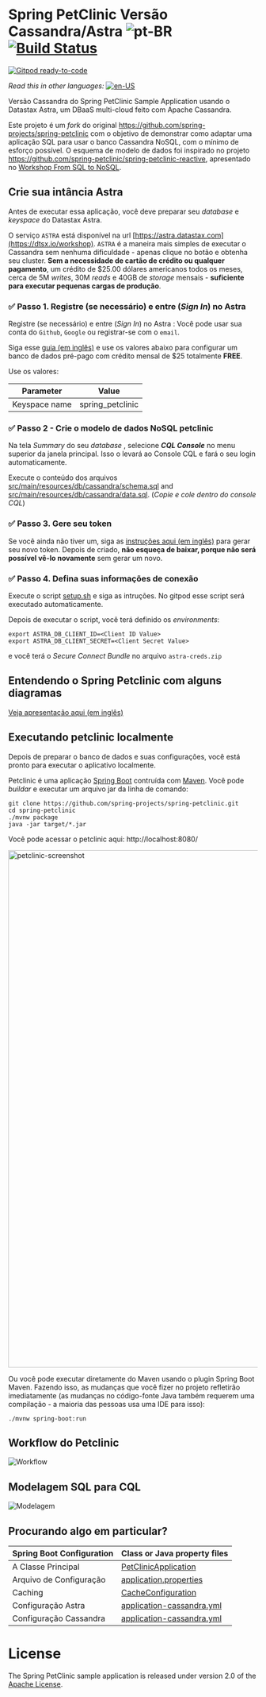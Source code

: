# Spring PetClinic Versão Cassandra/Astra ![pt-BR](https://img.shields.io/badge/lang-pt--BR-green.svg) [![Build Status](https://travis-ci.com/formatool/spring-petclinic.svg?branch=main)](https://travis-ci.com/formatool/spring-petclinic)

[![Gitpod ready-to-code](https://img.shields.io/badge/Gitpod-ready--to--code-blue?logo=gitpod)](https://gitpod.io/#https://github.com/formatool/spring-petclinic) 

_Read this in other languages:_ [![en-US](doc/us.png)](readme.md)

Versão Cassandra do Spring PetClinic Sample Application usando o Datastax Astra, um DBaaS multi-cloud feito com Apache Cassandra.

Este projeto é um _fork_ do original https://github.com/spring-projects/spring-petclinic com o objetivo de demonstrar como adaptar uma aplicação SQL para usar o banco Cassandra NoSQL, com o mínimo de esforço possível. O esquema de modelo de dados foi inspirado no projeto https://github.com/spring-petclinic/spring-petclinic-reactive, apresentado no [Workshop From SQL to NoSQL]( https://www.youtube.com/watch?v=elRWY8-tMbU).

## Crie sua intância Astra

Antes de executar essa aplicação, você deve preparar seu _database_ e _keyspace_ do Datastax Astra.

O serviço `ASTRA` está disponível na url [https://astra.datastax.com](https://dtsx.io/workshop). `ASTRA` é a maneira mais simples de executar o Cassandra sem nenhuma dificuldade - apenas clique no botão e obtenha seu cluster. **Sem a necessidade de cartão de crédito ou qualquer pagamento**, um crédito de $25.00 dólares americanos todos os meses, cerca de 5M _writes_, 30M _reads_ e 40GB de _storage_ mensais - **suficiente para executar pequenas cargas de produção**.

### ✅ Passo 1. Registre (se necessário) e entre (_Sign In_) no Astra

Registre (se necessário) e entre (_Sign In_) no Astra : Você pode usar sua conta do `Github`, `Google` ou registrar-se com o `email`.

Siga esse [guia (em inglês)](https://docs.datastax.com/en/astra/docs/creating-your-astra-database.html) e use os valores abaixo para configurar um banco de dados pré-pago com  crédito mensal de $25 totalmente **FREE**.

Use os valores:

| Parameter | Value 
|---|---|
| Keyspace name | spring_petclinic |

### ✅ Passo 2 - Crie o modelo de dados NoSQL petclinic 

Na tela _Summary_ do seu _database_ , selecione **_CQL Console_** no menu superior da janela principal. Isso o levará ao Console CQL e fará o seu login automaticamente.

Execute o conteúdo dos arquivos [src/main/resources/db/cassandra/schema.sql](src/main/resources/db/cassandra/schema.sql) and [src/main/resources/db/cassandra/data.sql](src/main/resources/db/cassandra/data.sql). (*Copie e cole dentro do console CQL*)

### ✅ Passo 3. Gere seu token

Se você ainda não tiver um, siga as [instruções aqui (em inglês)](https://docs.datastax.com/en/astra/docs/manage-application-tokens.html#_create_application_token) para gerar seu novo token. Depois de criado, **não esqueça de baixar, porque não será possível vê-lo novamente** sem gerar um novo.

### ✅ Passo 4. Defina suas informações de conexão

Execute o script [setup.sh](/setup.sh) e siga as intruções. No gitpod esse script será executado automaticamente.

Depois de executar o script, você terá definido os _environments_:

```
export ASTRA_DB_CLIENT_ID=<Client ID Value>
export ASTRA_DB_CLIENT_SECRET=<Client Secret Value>
```

e você terá o _Secure Connect Bundle_ no arquivo `astra-creds.zip`

## Entendendo o Spring Petclinic com alguns diagramas
<a href="https://speakerdeck.com/michaelisvy/spring-petclinic-sample-application">Veja apresentação aqui (em inglês)</a>

## Executando petclinic localmente

Depois de preparar o banco de dados e suas configurações, você está pronto para executar o aplicativo localmente.

Petclinic é uma aplicação [Spring Boot](https://spring.io/guides/gs/spring-boot) contruída com [Maven](https://spring.io/guides/gs/maven/). Você pode _buildar_ e executar um arquivo jar da linha de comando:

```
git clone https://github.com/spring-projects/spring-petclinic.git
cd spring-petclinic
./mvnw package
java -jar target/*.jar
```

Você pode acessar o petclinic aqui: http://localhost:8080/

<img width="1042" alt="petclinic-screenshot" src="https://cloud.githubusercontent.com/assets/838318/19727082/2aee6d6c-9b8e-11e6-81fe-e889a5ddfded.png">

Ou você pode executar diretamente do Maven usando o plugin Spring Boot Maven. Fazendo isso, as mudanças que você fizer no projeto refletirão imediatamente (as mudanças no código-fonte Java também requerem uma compilação - a maioria das pessoas usa uma IDE para isso):

```
./mvnw spring-boot:run
```

## Workflow do Petclinic

![Workflow](doc/astra-petclinic-diagrams-Workflow.png)

## Modelagem SQL para CQL

![Modelagem](doc/astra-petclinic-diagrams-SQL2CQL.png)

## Procurando algo em particular?

|Spring Boot Configuration | Class or Java property files  |
|--------------------------|---|
|A Classe Principal | [PetClinicApplication](/src/main/java/org/springframework/samples/petclinic/PetClinicApplication.java) |
|Arquivo de Configuração | [application.properties](/src/main/resources) |
|Caching | [CacheConfiguration](/src/main/java/org/springframework/samples/petclinic/system/CacheConfiguration.java) |
|Configuração Astra | [application-cassandra.yml](/src/main/resources/application-cassandra.yml) |
|Configuração Cassandra | [application-cassandra.yml](/src/main/java/org/springframework/samples/petclinic/system/CassandraConfig.java) |

# License

The Spring PetClinic sample application is released under version 2.0 of the [Apache License](https://www.apache.org/licenses/LICENSE-2.0).

[spring-petclinic]: https://github.com/spring-projects/spring-petclinic
[spring-framework-petclinic]: https://github.com/spring-petclinic/spring-framework-petclinic
[spring-petclinic-angularjs]: https://github.com/spring-petclinic/spring-petclinic-angularjs 
[javaconfig branch]: https://github.com/spring-petclinic/spring-framework-petclinic/tree/javaconfig
[spring-petclinic-angular]: https://github.com/spring-petclinic/spring-petclinic-angular
[spring-petclinic-microservices]: https://github.com/spring-petclinic/spring-petclinic-microservices
[spring-petclinic-reactjs]: https://github.com/spring-petclinic/spring-petclinic-reactjs
[spring-petclinic-graphql]: https://github.com/spring-petclinic/spring-petclinic-graphql
[spring-petclinic-kotlin]: https://github.com/spring-petclinic/spring-petclinic-kotlin
[spring-petclinic-rest]: https://github.com/spring-petclinic/spring-petclinic-rest
